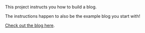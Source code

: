 This project instructs you how to build a blog.

The instructions happen to also be the example blog you start with!

[Check out the blog here](https://computers4kids.github.io/build-a-blog/).
